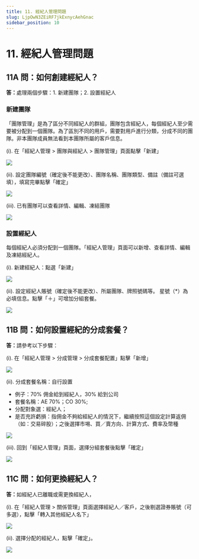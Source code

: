 ```yaml
---
title: 11. 經紀人管理問題
slug: LjpOwN3ZEiRF7jkExnycAehGnac
sidebar_position: 10
---
```



# 11. 經紀人管理問題

## 11A 問：如何創建經紀人？

<b>答：</b>處理兩個步驟：1. 新建團隊；2. 設置經紀人 

### 新建團隊

「團隊管理」是為了區分不同經紀人的群組，團隊包含經紀人，每個經紀人至少需要被分配到一個團隊。為了區別不同的用戶，需要對用戶進行分類，分成不同的團隊。非本團隊成員無法看到本團隊所屬的客戶信息。

(i).  在「經紀人管理 &gt; 團隊與經紀人 &gt; 團隊管理」頁面點擊「新建」

<img src="/assets/Lom0bedRgoyqUYxfrKSc4z88nQb.png" src-width="2508" src-height="1318" align="center"/>

(ii). 設定團隊編號（確定後不能更改）、團隊名稱、團隊類型、備註（備註可選填），填寫完畢點擊「確定」

<img src="/assets/ADtCbc54Vo5A7LxPY8rcYNv9nNe.png" src-width="2164" src-height="1080" align="center"/>

(iii). 已有團隊可以查看詳情、編輯、凍結團隊

<img src="/assets/PTV4beZ6qopb8ExICevcEgeSnjc.png" src-width="2168" src-height="554" align="center"/>

### 設置經紀人

每個經紀人必須分配到一個團隊。「經紀人管理」頁面可以新增、查看詳情、編輯及凍結經紀人。

(i). 新建經紀人：點選「新建」

<img src="/assets/VkKnbCho6ojMWMxJy4Gc0PdTnsg.png" src-width="2162" src-height="564" align="center"/>

(ii). 設定經紀人賬號（確定後不能更改）、所屬團隊、牌照號碼等。
星號（*）為必填信息。點擊「＋」可增加分組套餐。

<img src="/assets/FjiCbR1OOo37AlxGp1Jci0XcnVg.png" src-width="2174" src-height="1430" align="center"/>

## 11B 問：如何設置經紀的分成套餐？

<b>答：</b>請參考以下步驟：

(i). 在「經紀人管理 &gt; 分成管理 &gt; 分成套餐配置」點擊「新增」 

<img src="/assets/YOgXb4hW7oYy4dxki4AcDzimnsb.png" src-width="2504" src-height="984" align="center"/>

(ii). 分成套餐名稱：自行設置 

- 例子：70% 佣金給到經紀人，30% 給到公司
- 套餐名稱：AE 70%；CO 30%; 
- 分配對象選：經紀人；
- 是否充許虧損：指佣金不夠給經紀人的情況下，繼續按照這個設定計算返佣（如：交易碎股）；之後選擇市埸、買／賣方向、計算方式、費率及幣種

<img src="/assets/LyBybbShRolQhvxH7I9cSbrxnId.png" src-width="2506" src-height="1434" align="center"/>

(iii). 回到「經紀人管理」頁面，選擇分組套餐後點擊「確定」

<img src="/assets/MDwvbTrLHo6F1Ax7k5acUtcFnxg.png" src-width="2496" src-height="1430" align="center"/>

## 11C 問：如何更換經紀人？

<b>答：</b>如經紀人已離職或需更換經紀人，

(i). 在「經紀人管理 &gt; 關係管理」頁面選擇經紀人／客戶，之後剔選證券賬號（可多選），點擊「轉入其他經紀人名下」

<img src="/assets/FAfCbKHKeo77inxCAk7cYmKnnsg.png" src-width="2502" src-height="1122" align="center"/>

(ii). 選擇分配的經紀人，點擊「確定」。

<img src="/assets/UkspbwFj5oTOVQxUZKSceLY5nxf.png" src-width="2168" src-height="1356" align="center"/>

